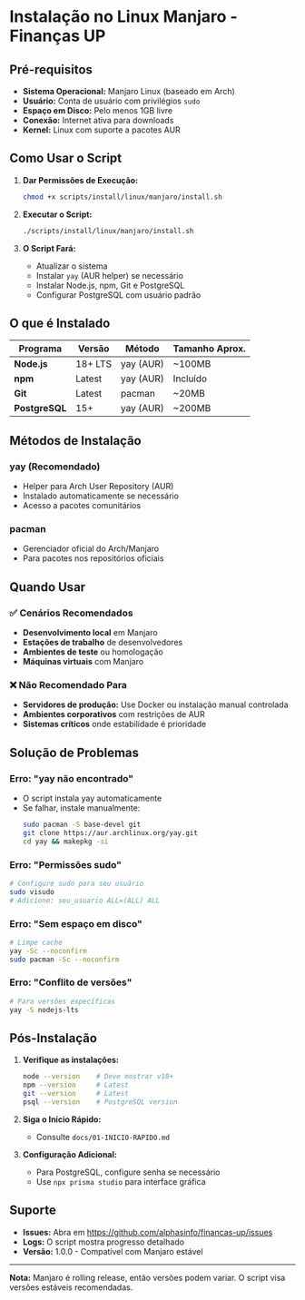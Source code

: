 # Instalação no Linux Manjaro - Finanças UP

## Pré-requisitos

- **Sistema Operacional:** Manjaro Linux (baseado em Arch)
- **Usuário:** Conta de usuário com privilégios `sudo`
- **Espaço em Disco:** Pelo menos 1GB livre
- **Conexão:** Internet ativa para downloads
- **Kernel:** Linux com suporte a pacotes AUR

## Como Usar o Script

1. **Dar Permissões de Execução:**
   ```bash
   chmod +x scripts/install/linux/manjaro/install.sh
   ```

2. **Executar o Script:**
   ```bash
   ./scripts/install/linux/manjaro/install.sh
   ```

3. **O Script Fará:**
   - Atualizar o sistema
   - Instalar `yay` (AUR helper) se necessário
   - Instalar Node.js, npm, Git e PostgreSQL
   - Configurar PostgreSQL com usuário padrão

## O que é Instalado

| Programa | Versão | Método | Tamanho Aprox. |
|----------|--------|--------|----------------|
| **Node.js** | 18+ LTS | yay (AUR) | ~100MB |
| **npm** | Latest | yay (AUR) | Incluído |
| **Git** | Latest | pacman | ~20MB |
| **PostgreSQL** | 15+ | yay (AUR) | ~200MB |

## Métodos de Instalação

### yay (Recomendado)
- Helper para Arch User Repository (AUR)
- Instalado automaticamente se necessário
- Acesso a pacotes comunitários

### pacman
- Gerenciador oficial do Arch/Manjaro
- Para pacotes nos repositórios oficiais

## Quando Usar

### ✅ Cenários Recomendados
- **Desenvolvimento local** em Manjaro
- **Estações de trabalho** de desenvolvedores
- **Ambientes de teste** ou homologação
- **Máquinas virtuais** com Manjaro

### ❌ Não Recomendado Para
- **Servidores de produção:** Use Docker ou instalação manual controlada
- **Ambientes corporativos** com restrições de AUR
- **Sistemas críticos** onde estabilidade é prioridade

## Solução de Problemas

### Erro: "yay não encontrado"
- O script instala yay automaticamente
- Se falhar, instale manualmente:
  ```bash
  sudo pacman -S base-devel git
  git clone https://aur.archlinux.org/yay.git
  cd yay && makepkg -si
  ```

### Erro: "Permissões sudo"
```bash
# Configure sudo para seu usuário
sudo visudo
# Adicione: seu_usuario ALL=(ALL) ALL
```

### Erro: "Sem espaço em disco"
```bash
# Limpe cache
yay -Sc --noconfirm
sudo pacman -Sc --noconfirm
```

### Erro: "Conflito de versões"
```bash
# Para versões específicas
yay -S nodejs-lts
```

## Pós-Instalação

1. **Verifique as instalações:**
   ```bash
   node --version    # Deve mostrar v18+
   npm --version     # Latest
   git --version     # Latest
   psql --version    # PostgreSQL version
   ```

2. **Siga o Início Rápido:**
   - Consulte `docs/01-INICIO-RAPIDO.md`

3. **Configuração Adicional:**
   - Para PostgreSQL, configure senha se necessário
   - Use `npx prisma studio` para interface gráfica

## Suporte

- **Issues:** Abra em https://github.com/alphasinfo/financas-up/issues
- **Logs:** O script mostra progresso detalhado
- **Versão:** 1.0.0 - Compatível com Manjaro estável

---

**Nota:** Manjaro é rolling release, então versões podem variar. O script visa versões estáveis recomendadas.
